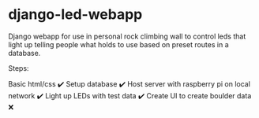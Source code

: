 # django-led-webapp
Django webapp for use in personal rock climbing wall to control leds that light up telling people what holds to use based on preset routes in a database.




Steps:

Basic html/css ✔️
Setup database ✔️
Host server with raspberry pi on local network ✔️
Light up LEDs with test data ✔️
Create UI to create boulder data ❌

